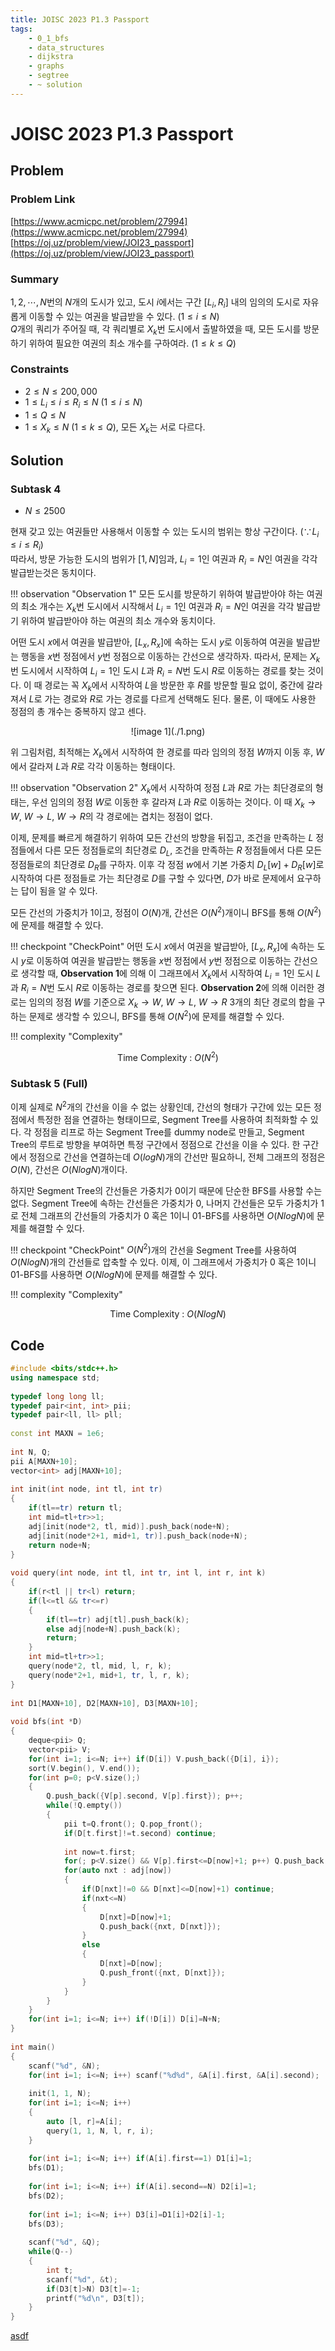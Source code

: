 ```yaml
---
title: JOISC 2023 P1.3 Passport
tags:
    - 0_1_bfs
    - data_structures
    - dijkstra
    - graphs
    - segtree
    - ~ solution
---
```


# JOISC 2023 P1.3 Passport

## Problem

### Problem Link
[https://www.acmicpc.net/problem/27994](https://www.acmicpc.net/problem/27994)  
[https://oj.uz/problem/view/JOI23_passport](https://oj.uz/problem/view/JOI23_passport)

### Summary
$1, 2, \cdots, N$번의 $N$개의 도시가 있고, 도시 $i$에서는 구간 $[L_i, R_i]$ 내의 임의의 도시로 자유롭게 이동할 수 있는 여권을 발급받을 수 있다. $(1 \leq i \leq N)$  
$Q$개의 쿼리가 주어질 때, 각 쿼리별로 $X_k$번 도시에서 출발하였을 때, 모든 도시를 방문하기 위하여 필요한 여권의 최소 개수를 구하여라. $(1 \leq k \leq Q)$

### Constraints
+ $2 \leq N \leq 200,000$
+ $1 \leq L_i \leq i \leq R_i \leq N$ $(1 \leq i \leq N)$
+ $1 \leq Q \leq N$
+ $1 \leq X_k \leq N$ $(1 \leq k \leq Q)$, 모든 $X_k$는 서로 다르다.

## Solution

### Subtask 4
+ $N \leq 2500$

현재 갖고 있는 여권들만 사용해서 이동할 수 있는 도시의 범위는 항상 구간이다. $(\because L_i \leq i \leq R_i)$  
따라서, 방문 가능한 도시의 범위가 $[1, N]$임과, $L_i=1$인 여권과 $R_i=N$인 여권을 각각 발급받는것은 동치이다.

!!! observation "Observation 1"
	<a name="observation-1"></a>
    모든 도시를 방문하기 위하여 발급받아야 하는 여권의 최소 개수는 $X_k$번 도시에서 시작해서 $L_i=1$인 여권과 $R_i=N$인 여권을 각각 발급받기 위하여 발급받아야 하는 여권의 최소 개수와 동치이다.

어떤 도시 $x$에서 여권을 발급받아, $[L_x, R_x]$에 속하는 도시 $y$로 이동하여 여권을 발급받는 행동을 $x$번 정점에서 $y$번 정점으로 이동하는 간선으로 생각하자.
따라서, 문제는 $X_k$번 도시에서 시작하여 $L_i=1$인 도시 $L$과 $R_i=N$번 도시 $R$로 이동하는 경로를 찾는 것이다.
이 때 경로는 꼭 $X_k$에서 시작하여 $L$을 방문한 후 $R$를 방문할 필요 없이, 중간에 갈라져서 $L$로 가는 경로와 $R$로 가는 경로를 다르게 선택해도 된다.
물론, 이 때에도 사용한 정점의 총 개수는 중복하지 않고 센다.

<center>
![image 1](./1.png)
</center>

위 그림처럼, 최적해는 $X_k$에서 시작하여 한 경로를 따라 임의의 정점 $W$까지 이동 후, $W$에서 갈라져 $L$과 $R$로 각각 이동하는 형태이다.

!!! observation "Observation 2" 
    $X_k$에서 시작하여 정점 $L$과 $R$로 가는 최단경로의 형태는, 우선 임의의 정점 $W$로 이동한 후 갈라져 $L$과 $R$로 이동하는 것이다.
    이 때 $X_k \rightarrow W$, $W \rightarrow L$, $W \rightarrow R$의 각 경로에는 겹치는 정점이 없다.

이제, 문제를 빠르게 해결하기 위하여 모든 간선의 방향을 뒤집고, 조건을 만족하는 $L$ 정점들에서 다른 모든 정점들로의 최단경로 $D_L$, 조건을 만족하는 $R$ 정점들에서 다른 모든 정점들로의 최단경로 $D_R$를 구하자.
이후 각 정점 $w$에서 기본 가중치 $D_L[w]+D_R[w]$로 시작하여 다른 정점들로 가는 최단경로 $D$를 구할 수 있다면, $D$가 바로 문제에서 요구하는 답이 됨을 알 수 있다.

모든 간선의 가중치가 1이고, 정점이 $O(N)$개, 간선은 $O(N^2)$개이니 BFS를 통해 $O(N^2)$에 문제를 해결할 수 있다.

!!! checkpoint "CheckPoint"
    어떤 도시 $x$에서 여권을 발급받아, $[L_x, R_x]$에 속하는 도시 $y$로 이동하여 여권을 발급받는 행동을 $x$번 정점에서 $y$번 정점으로 이동하는 간선으로 생각할 때, **Observation 1**에 의해 이 그래프에서 $X_k$에서 시작하여 $L_i=1$인 도시 $L$과 $R_i=N$번 도시 $R$로 이동하는 경로를 찾으면 된다.
    **Observation 2**에 의해 이러한 경로는 임의의 정점 $W$를 기준으로 $X_k \rightarrow W$, $W \rightarrow L$, $W \rightarrow R$ 3개의 최단 경로의 합을 구하는 문제로 생각할 수 있으니, BFS를 통해 $O(N^2)$에 문제를 해결할 수 있다.

!!! complexity "Complexity"
    <center>
    Time Complexity : $O(N^2)$
    </center>


### Subtask 5 (Full)

이제 실제로 $N^2$개의 간선을 이을 수 없는 상황인데, 간선의 형태가 구간에 있는 모든 정점에서 특정한 점을 연결하는 형태이므로, Segment Tree를 사용하여 최적화할 수 있다.
각 정점을 리프로 하는 Segment Tree를 dummy node로 만들고, Segment Tree의 루트로 방향을 부여하면 특정 구간에서 정점으로 간선을 이을 수 있다.
한 구간에서 정점으로 간선을 연결하는데 $O(logN)$개의 간선만 필요하니, 전체 그래프의 정점은 $O(N)$, 간선은 $O(NlogN)$개이다.

하지만 Segment Tree의 간선들은 가중치가 $0$이기 때문에 단순한 BFS를 사용할 수는 없다.
Segment Tree에 속하는 간선들은 가중치가 $0$, 나머지 간선들은 모두 가중치가 1로 전체 그래프의 간선들의 가중치가 $0$ 혹은 $1$이니 01-BFS를 사용하면 $O(NlogN)$에 문제를 해결할 수 있다.

!!! checkpoint "CheckPoint"
    $O(N^2)$개의 간선을 Segment Tree를 사용하여 $O(NlogN)$개의 간선들로 압축할 수 있다. 이제, 이 그래프에서 가중치가 $0$ 혹은 $1$이니 01-BFS를 사용하면 $O(NlogN)$에 문제를 해결할 수 있다.

!!! complexity "Complexity"
    <center>
    Time Complexity : $O(NlogN)$
    </center>

## Code

``` cpp linenums="1"
#include <bits/stdc++.h>
using namespace std;
 
typedef long long ll;
typedef pair<int, int> pii;
typedef pair<ll, ll> pll;
 
const int MAXN = 1e6;
 
int N, Q;
pii A[MAXN+10];
vector<int> adj[MAXN+10];
 
int init(int node, int tl, int tr)
{
	if(tl==tr) return tl;
	int mid=tl+tr>>1;
	adj[init(node*2, tl, mid)].push_back(node+N);
	adj[init(node*2+1, mid+1, tr)].push_back(node+N);
	return node+N;
}
 
void query(int node, int tl, int tr, int l, int r, int k)
{
	if(r<tl || tr<l) return;
	if(l<=tl && tr<=r)
	{
		if(tl==tr) adj[tl].push_back(k);
		else adj[node+N].push_back(k);
		return;
	}
	int mid=tl+tr>>1;
	query(node*2, tl, mid, l, r, k);
	query(node*2+1, mid+1, tr, l, r, k);
}
 
int D1[MAXN+10], D2[MAXN+10], D3[MAXN+10];
 
void bfs(int *D)
{
	deque<pii> Q;
	vector<pii> V;
	for(int i=1; i<=N; i++) if(D[i]) V.push_back({D[i], i});
	sort(V.begin(), V.end());
	for(int p=0; p<V.size();)
	{
		Q.push_back({V[p].second, V[p].first}); p++;
		while(!Q.empty())
		{
			pii t=Q.front(); Q.pop_front();
			if(D[t.first]!=t.second) continue;
 
			int now=t.first;
			for(; p<V.size() && V[p].first<=D[now]+1; p++) Q.push_back({V[p].second, V[p].first});
			for(auto nxt : adj[now])
			{
				if(D[nxt]!=0 && D[nxt]<=D[now]+1) continue;
				if(nxt<=N)
				{
					D[nxt]=D[now]+1;
					Q.push_back({nxt, D[nxt]});
				}
				else
				{
					D[nxt]=D[now];
					Q.push_front({nxt, D[nxt]});					
				}
			}
		}
	}
	for(int i=1; i<=N; i++) if(!D[i]) D[i]=N+N;
}
 
int main()
{
	scanf("%d", &N);
	for(int i=1; i<=N; i++) scanf("%d%d", &A[i].first, &A[i].second);
 
	init(1, 1, N);
	for(int i=1; i<=N; i++)
	{
		auto [l, r]=A[i];
		query(1, 1, N, l, r, i);
	}
 
	for(int i=1; i<=N; i++) if(A[i].first==1) D1[i]=1;
	bfs(D1);
	
	for(int i=1; i<=N; i++) if(A[i].second==N) D2[i]=1;
	bfs(D2);
	
	for(int i=1; i<=N; i++) D3[i]=D1[i]+D2[i]-1;
	bfs(D3);
 
	scanf("%d", &Q);
	while(Q--)
	{
		int t;
		scanf("%d", &t);
		if(D3[t]>N) D3[t]=-1;
		printf("%d\n", D3[t]);
	}
}
```

[asdf](#observation-1)
